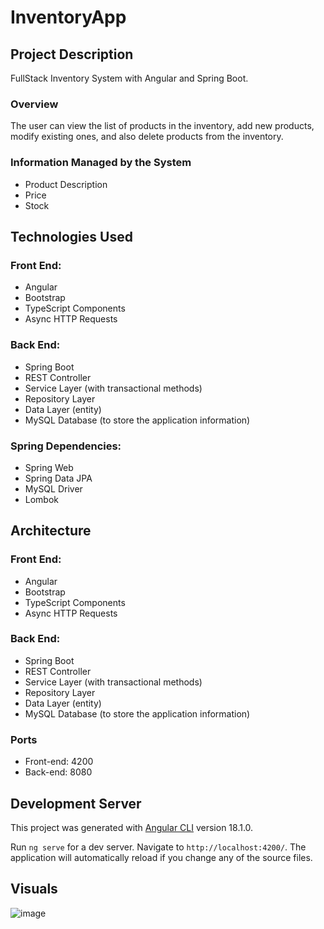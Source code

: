 # InventoryApp

## Project Description

FullStack Inventory System with Angular and Spring Boot.

### Overview

The user can view the list of products in the inventory, add new products, modify existing ones, and also delete products from the inventory.

### Information Managed by the System

- Product Description
- Price
- Stock

## Technologies Used

### Front End:
- Angular
- Bootstrap
- TypeScript Components
- Async HTTP Requests

### Back End:
- Spring Boot
- REST Controller
- Service Layer (with transactional methods)
- Repository Layer
- Data Layer (entity)
- MySQL Database (to store the application information)

### Spring Dependencies:
- Spring Web
- Spring Data JPA
- MySQL Driver
- Lombok

## Architecture

### Front End:
- Angular
- Bootstrap
- TypeScript Components
- Async HTTP Requests

### Back End:
- Spring Boot
- REST Controller
- Service Layer (with transactional methods)
- Repository Layer
- Data Layer (entity)
- MySQL Database (to store the application information)

### Ports
- Front-end: 4200
- Back-end: 8080

## Development Server

This project was generated with [Angular CLI](https://github.com/angular/angular-cli) version 18.1.0.

Run `ng serve` for a dev server. Navigate to `http://localhost:4200/`. The application will automatically reload if you change any of the source files.

## Visuals
![image](https://github.com/user-attachments/assets/132868f0-347b-48e7-a4b4-0665f51f5d75)


